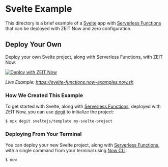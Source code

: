 # Svelte Example

This directory is a brief example of a [Svelte](https://svelte.dev/) app with [Serverless Functions](https://zeit.co/docs/v2/serverless-functions/introduction) that can be deployed with ZEIT Now and zero configuration.

## Deploy Your Own

Deploy your own Svelte project, along with Serverless Functions, with ZEIT Now.

[![Deploy with ZEIT Now](https://zeit.co/button)](https://zeit.co/new/project?template=https://github.com/zeit/now-examples/tree/master/svelte-functions)

_Live Example: https://svelte-functions.now-examples.now.sh_

### How We Created This Example

To get started with Svelte, along with [Serverless Functions](https://zeit.co/docs/v2/serverless-functions/introduction), deployed with ZEIT Now, you can use [degit](https://github.com/Rich-Harris/degit) to initialize the project:

```shell
$ npx degit sveltejs/template my-svelte-project
```

### Deploying From Your Terminal

You can deploy your new Svelte project, along with [Serverless Functions](https://zeit.co/docs/v2/serverless-functions/introduction), with a single command from your terminal using [Now CLI](https://zeit.co/download):

```shell
$ now
```
